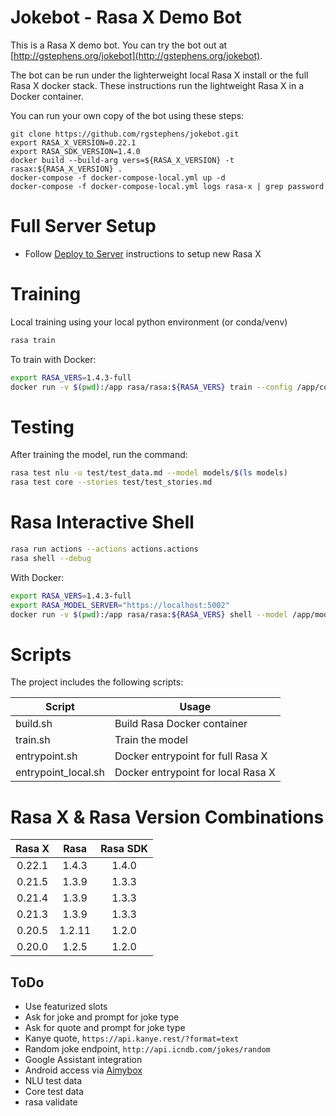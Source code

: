 # Jokebot - Rasa X Demo Bot

This is a Rasa X demo bot. You can try the bot out at [http://gstephens.org/jokebot](http://gstephens.org/jokebot).

The bot can be run under the lighterweight local Rasa X install or the full Rasa X docker stack. These instructions run the lightweight Rasa X in a Docker container.

You can run your own copy of the bot using these steps:

```
git clone https://github.com/rgstephens/jokebot.git
export RASA_X_VERSION=0.22.1
export RASA_SDK_VERSION=1.4.0
docker build --build-arg vers=${RASA_X_VERSION} -t rasax:${RASA_X_VERSION} .
docker-compose -f docker-compose-local.yml up -d
docker-compose -f docker-compose-local.yml logs rasa-x | grep password
```

# Full Server Setup

* Follow [Deploy to Server](https://rasa.com/docs/rasa-x/deploy/) instructions to setup new Rasa X

# Training

Local training using your local python environment (or conda/venv)

```sh
rasa train
```

To train with Docker:

```sh
export RASA_VERS=1.4.3-full
docker run -v $(pwd):/app rasa/rasa:${RASA_VERS} train --config /app/config.yml --out /app/models --domain /app/domain.yml --data /app/data/training /app/data/stories -vv
```

# Testing

After training the model, run the command:

```sh
rasa test nlu -u test/test_data.md --model models/$(ls models)
rasa test core --stories test/test_stories.md
```

# Rasa Interactive Shell

```sh
rasa run actions --actions actions.actions
rasa shell --debug
```

With Docker:

```sh
export RASA_VERS=1.4.3-full
export RASA_MODEL_SERVER="https://localhost:5002"
docker run -v $(pwd):/app rasa/rasa:${RASA_VERS} shell --model /app/models/$(ls models)
```

# Scripts

The project includes the following scripts:

| Script              | Usage                              |
| ------------------- | ---------------------------------- |
| build.sh            | Build Rasa Docker container        |
| train.sh            | Train the model                    |
| entrypoint.sh       | Docker entrypoint for full Rasa X  |
| entrypoint_local.sh | Docker entrypoint for local Rasa X |

# Rasa X & Rasa Version Combinations

| Rasa X |  Rasa  | Rasa SDK |
| :----: | :----: | :------: |
| 0.22.1 | 1.4.3  |  1.4.0   |
| 0.21.5 | 1.3.9  |  1.3.3   |
| 0.21.4 | 1.3.9  |  1.3.3   |
| 0.21.3 | 1.3.9  |  1.3.3   |
| 0.20.5 | 1.2.11 |  1.2.0   |
| 0.20.0 | 1.2.5  |  1.2.0   |

## ToDo

* Use featurized slots
* Ask for joke and prompt for joke type
* Ask for quote and prompt for joke type
* Kanye quote, `https://api.kanye.rest/?format=text`
* Random joke endpoint, `http://api.icndb.com/jokes/random`
* Google Assistant integration
* Android access via [Aimybox](https://blog.rasa.com/how-to-build-a-mobile-voice-assistant-with-open-source-rasa-and-aimybox/ )
* NLU test data
* Core test data
* rasa validate
